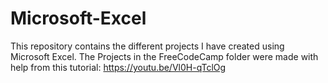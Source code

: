 # Microsoft-Excel
This repository contains the different projects I have created using Microsoft Excel.
The Projects in the FreeCodeCamp folder were made with help from this tutorial: https://youtu.be/Vl0H-qTclOg

